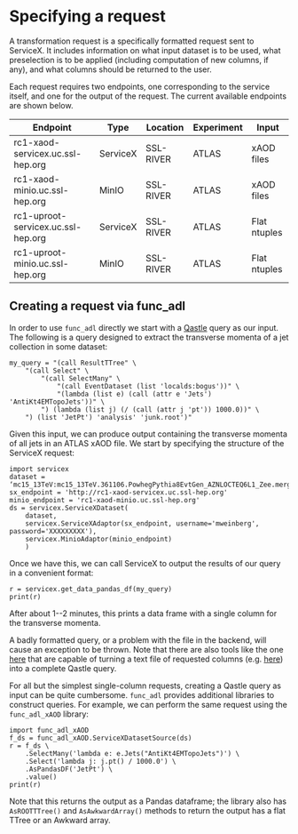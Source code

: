 # Specifying a request

A transformation request is a specifically formatted request sent to ServiceX. It includes
information on what input dataset is to be used, what preselection is to be applied (including
computation of new columns, if any), and what columns should be returned to the user.

Each request requires two endpoints, one corresponding to the service itself, and one for the
output of the request. The current available endpoints are shown below.

| Endpoint                           | Type     | Location  | Experiment | Input        |
|--------------------------------    |------    |-------    |--------    |----------    |
| rc1-xaod-servicex.uc.ssl-hep.org   | ServiceX | SSL-RIVER | ATLAS      | xAOD files   |
| rc1-xaod-minio.uc.ssl-hep.org      | MinIO    | SSL-RIVER | ATLAS      | xAOD files   |
| rc1-uproot-servicex.uc.ssl-hep.org | ServiceX | SSL-RIVER | ATLAS      | Flat ntuples |
| rc1-uproot-minio.uc.ssl-hep.org    | MinIO    | SSL-RIVER | ATLAS      | Flat ntuples |

## Creating a request via func_adl

In order to use ``func_adl`` directly we start with a [Qastle](https://github.com/iris-hep/qastle)
query as our input. The following is a query designed to extract the transverse momenta of a jet
collection in some dataset:

    my_query = "(call ResultTTree" \
        "(call Select" \
            "(call SelectMany" \
                "(call EventDataset (list 'localds:bogus'))" \
                "(lambda (list e) (call (attr e 'Jets') 'AntiKt4EMTopoJets'))" \
            ") (lambda (list j) (/ (call (attr j 'pt')) 1000.0))" \
        ") (list 'JetPt') 'analysis' 'junk.root')"

Given this input, we can produce output containing the transverse momenta of all jets in an ATLAS
xAOD file. We start by specifying the structure of the ServiceX request:

    import servicex
    dataset = ‘mc15_13TeV:mc15_13TeV.361106.PowhegPythia8EvtGen_AZNLOCTEQ6L1_Zee.merge.DAOD_STDM3.e3601_s2576_s2132_r6630_r6264_p2363_tid05630052_00’
    sx_endpoint = 'http://rc1-xaod-servicex.uc.ssl-hep.org'
    minio_endpoint = 'rc1-xaod-minio.uc.ssl-hep.org'
    ds = servicex.ServiceXDataset(
        dataset,
        servicex.ServiceXAdaptor(sx_endpoint, username='mweinberg', password='XXXXXXXXX'),
        servicex.MinioAdaptor(minio_endpoint)
        )

Once we have this, we can call ServiceX to output the results of our query in a convenient format:

    r = servicex.get_data_pandas_df(my_query)
    print(r)

After about 1--2 minutes, this prints a data frame with a single column for the transverse momenta.

A badly formatted query, or a problem with the file in the backend, will cause an exception to be
thrown. Note that there are also tools like the one
[here](https://github.com/mweinberg2718/useful-scripts/blob/master/xaod_qastle.py) that are capable
of turning a text file of requested columns (e.g.
[here](https://github.com/mweinberg2718/useful-scripts/blob/master/xaod_branches.txt)) into a
complete Qastle query.

For all but the simplest single-column requests, creating a Qastle query as input can be quite
cumbersome. ``func_adl`` provides additional libraries to construct queries. For example, we can
perform the same request using the ``func_adl_xAOD`` library:

    import func_adl_xAOD
    f_ds = func_adl_xAOD.ServiceXDatasetSource(ds)
    r = f_ds \
        .SelectMany('lambda e: e.Jets("AntiKt4EMTopoJets")') \
        .Select('lambda j: j.pt() / 1000.0') \
        .AsPandasDF('JetPt') \
        .value()
    print(r)

Note that this returns the output as a Pandas dataframe; the library also has ``AsROOTTTree()`` and
``AsAwkwardArray()`` methods to return the output has a flat TTree or an Awkward array.
